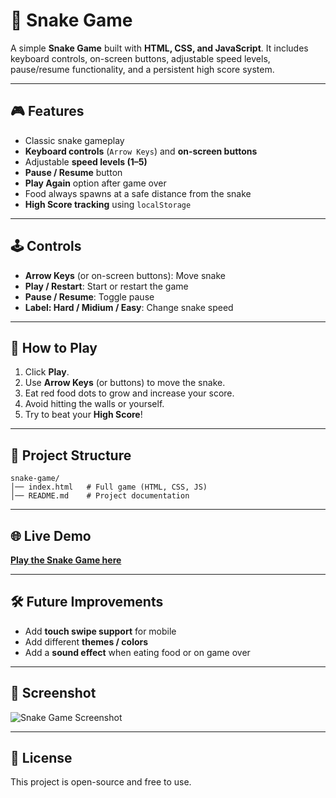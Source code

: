 # 🐍 Snake Game

A simple **Snake Game** built with **HTML, CSS, and JavaScript**.
It includes keyboard controls, on-screen buttons, adjustable speed levels, pause/resume functionality, and a persistent high score system.

---

## 🎮 Features

* Classic snake gameplay
* **Keyboard controls** (`Arrow Keys`) and **on-screen buttons**
* Adjustable **speed levels (1–5)**
* **Pause / Resume** button
* **Play Again** option after game over
* Food always spawns at a safe distance from the snake
* **High Score tracking** using `localStorage`

---

## 🕹️ Controls

* **Arrow Keys** (or on-screen buttons): Move snake
* **Play / Restart**: Start or restart the game
* **Pause / Resume**: Toggle pause
* **Label: Hard / Midium / Easy**: Change snake speed

---

## 🚀 How to Play

1. Click **Play**.
2. Use **Arrow Keys** (or buttons) to move the snake.
3. Eat red food dots to grow and increase your score.
4. Avoid hitting the walls or yourself.
5. Try to beat your **High Score**!

---

## 📂 Project Structure

```
snake-game/
│── index.html   # Full game (HTML, CSS, JS)
│── README.md    # Project documentation
```

---

## 🌐 Live Demo

[**Play the Snake Game here**](https://soumya-das-2006.github.io/Snake-Game/)

---

## 🛠️ Future Improvements

* Add **touch swipe support** for mobile
* Add different **themes / colors**
* Add a **sound effect** when eating food or on game over

---

## 📸 Screenshot

![Snake Game Screenshot](https://via.placeholder.com/400x400.png?text=Snake+Game)

---

## 📜 License

This project is open-source and free to use.
